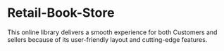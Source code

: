 # Retail-Book-Store
This online library delivers a smooth experience for both Customers and sellers because of its user-friendly layout and cutting-edge features.
